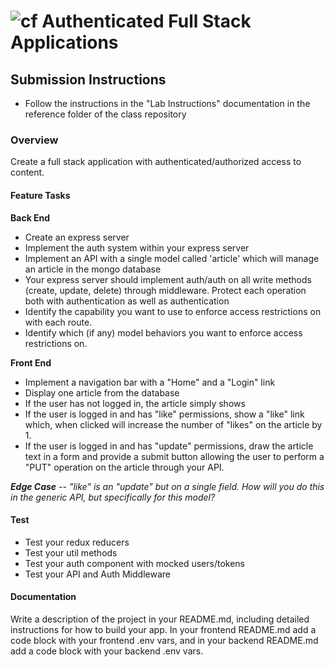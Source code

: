 ![cf](http://i.imgur.com/7v5ASc8.png) Authenticated Full Stack Applications
===

## Submission Instructions
  * Follow the instructions in the "Lab Instructions" documentation in the reference folder of the class repository  
  
### Overview
Create a full stack application with authenticated/authorized access to content. 

#### Feature Tasks
**Back End**
* Create an express server
* Implement the auth system within your express server
* Implement an API with a single model called 'article' which will manage an article in the mongo database
* Your express server should implement auth/auth on all write methods (create, update, delete) through middleware.  Protect each operation both with authentication as well as authentication
* Identify the capability you want to use to enforce access restrictions on with each route.
* Identify which (if any) model behaviors you want to enforce access restrictions on.

**Front End**
* Implement a navigation bar with a "Home" and a "Login" link
* Display one article from the database
* If the user has not logged in, the article simply shows
* If the user is logged in and has "like" permissions, show a "like" link which, when clicked will increase the number of "likes" on the article by 1.
* If the user is logged in and has "update" permissions, draw the article text in a form and provide a submit button allowing the user to perform a "PUT" operation on the article through your API.

***Edge Case** -- "like" is an "update" but on a single field. How will you do this in the generic API, but specifically for this model?*

#### Test
* Test your redux reducers 
* Test your util methods
* Test your auth component with mocked users/tokens
* Test your API and Auth Middleware

#### Documentation  
Write a description of the project in your README.md, including detailed instructions for how to build your app. In your frontend README.md add a code block with your frontend .env vars, and in your backend README.md add a code block with your backend .env vars. 
